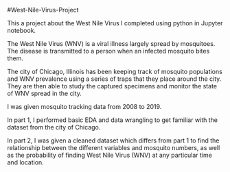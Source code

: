 #West-Nile-Virus-Project

This a project about the West Nile Virus I completed using python in Jupyter notebook. 

The West Nile Virus (WNV) is a viral illness largely spread by mosquitoes. The disease is transmitted to a person when an infected mosquito bites them.

The city of Chicago, Illinois has been keeping track of mosquito populations and WNV prevalence using a series of traps that they place around the city. They are then able to study the captured specimens and monitor the state of WNV spread in the city.

I was given mosquito tracking data from 2008 to 2019.

In part 1, I performed basic EDA and data wrangling to get familiar with the dataset from the city of Chicago.

In part 2, I was given a cleaned dataset which differs from part 1 to find the relationship between the different variables and mosquito numbers, as well as the probability of finding West Nile Virus (WNV) at any particular time and location.
